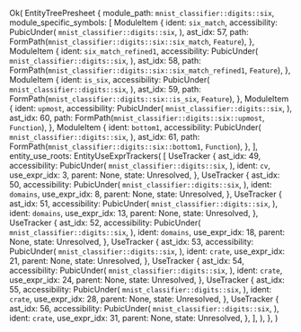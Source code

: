 Ok(
    EntityTreePresheet {
        module_path: `mnist_classifier::digits::six`,
        module_specific_symbols: [
            ModuleItem {
                ident: `six_match`,
                accessibility: PubicUnder(
                    `mnist_classifier::digits::six`,
                ),
                ast_idx: 57,
                path: FormPath(`mnist_classifier::digits::six::six_match`, `Feature`),
            },
            ModuleItem {
                ident: `six_match_refined1`,
                accessibility: PubicUnder(
                    `mnist_classifier::digits::six`,
                ),
                ast_idx: 58,
                path: FormPath(`mnist_classifier::digits::six::six_match_refined1`, `Feature`),
            },
            ModuleItem {
                ident: `is_six`,
                accessibility: PubicUnder(
                    `mnist_classifier::digits::six`,
                ),
                ast_idx: 59,
                path: FormPath(`mnist_classifier::digits::six::is_six`, `Feature`),
            },
            ModuleItem {
                ident: `upmost`,
                accessibility: PubicUnder(
                    `mnist_classifier::digits::six`,
                ),
                ast_idx: 60,
                path: FormPath(`mnist_classifier::digits::six::upmost`, `Function`),
            },
            ModuleItem {
                ident: `bottom1`,
                accessibility: PubicUnder(
                    `mnist_classifier::digits::six`,
                ),
                ast_idx: 61,
                path: FormPath(`mnist_classifier::digits::six::bottom1`, `Function`),
            },
        ],
        entity_use_roots: EntityUseExprTrackers(
            [
                UseTracker {
                    ast_idx: 49,
                    accessibility: PubicUnder(
                        `mnist_classifier::digits::six`,
                    ),
                    ident: `cv`,
                    use_expr_idx: 3,
                    parent: None,
                    state: Unresolved,
                },
                UseTracker {
                    ast_idx: 50,
                    accessibility: PubicUnder(
                        `mnist_classifier::digits::six`,
                    ),
                    ident: `domains`,
                    use_expr_idx: 8,
                    parent: None,
                    state: Unresolved,
                },
                UseTracker {
                    ast_idx: 51,
                    accessibility: PubicUnder(
                        `mnist_classifier::digits::six`,
                    ),
                    ident: `domains`,
                    use_expr_idx: 13,
                    parent: None,
                    state: Unresolved,
                },
                UseTracker {
                    ast_idx: 52,
                    accessibility: PubicUnder(
                        `mnist_classifier::digits::six`,
                    ),
                    ident: `domains`,
                    use_expr_idx: 18,
                    parent: None,
                    state: Unresolved,
                },
                UseTracker {
                    ast_idx: 53,
                    accessibility: PubicUnder(
                        `mnist_classifier::digits::six`,
                    ),
                    ident: `crate`,
                    use_expr_idx: 21,
                    parent: None,
                    state: Unresolved,
                },
                UseTracker {
                    ast_idx: 54,
                    accessibility: PubicUnder(
                        `mnist_classifier::digits::six`,
                    ),
                    ident: `crate`,
                    use_expr_idx: 24,
                    parent: None,
                    state: Unresolved,
                },
                UseTracker {
                    ast_idx: 55,
                    accessibility: PubicUnder(
                        `mnist_classifier::digits::six`,
                    ),
                    ident: `crate`,
                    use_expr_idx: 28,
                    parent: None,
                    state: Unresolved,
                },
                UseTracker {
                    ast_idx: 56,
                    accessibility: PubicUnder(
                        `mnist_classifier::digits::six`,
                    ),
                    ident: `crate`,
                    use_expr_idx: 31,
                    parent: None,
                    state: Unresolved,
                },
            ],
        ),
    },
)